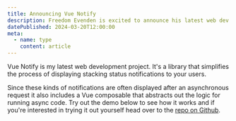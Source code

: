 ```yaml
---
title: Announcing Vue Notify
description: Freedom Evenden is excited to announce his latest web dev project and give you a small sample.
datePublished: 2024-03-20T12:00:00
meta:
  - name: type
    content: article
---
```


Vue Notify is my latest web development project. It's a library that simplifies the process of displaying stacking status notifications to your users.

Since these kinds of notifications are often displayed after an asynchronous request it also includes a Vue composable that abstracts out the logic for running async code. Try out the demo below to see how it works and if you're interested in trying it out yourself head over to the [repo on Github](https://github.com/f3ve/vue-notify).

<NotifyDemo />